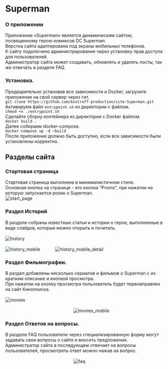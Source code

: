 # Superman
### О приложении
Приложение «Superman» является динамическим сайтом, посвященному герою комиксов DC Superman.<br> 
Верстка сайта адаптирована под экраны мобильных телефонов.<br>
К сайту подключено администрирование через установку прав доступа для пользователей.<br>
Администратор сайта может создавать, обновлять и удалять посты, так же 
отвечать в разделе FAQ.
### Установка.
Предварительно установив все зависимости
и Docker, загрузите приложение на свой сервер через гит.<br> 
`git clone https://github.com/kostroff-production/site-Superman.git`<br> 
Активируем файл `entrypoint.sh` из директории с файлом.<br> 
`chmod +x ./entrypoint.sh`<br>
Сделайте сборку контейнера из директории с Docker файлом.<br>
`docker build .`<br>
Далее собираем docker-compose.<br>
`docker-compose up -d –build`<br>
После приложение должно быть доступно, если все зависимости были установлены корректно.<br>
## Разделы сайта
### Стартовая страница
Стартовая страница выполнена в минималистичном стиле.<br>
Основная кнопка на странице - это кнопка “Promo”, при нажатии на которую запускается ролик о 
Superman.<br>
![start_page](screenshots/start_page.jpg)
### Раздел Историй
В разделе собраны известные статьи и истории о герое, выполненные в виде слайдов, которые можно открыть и почитать.
<br>
<br>
![history](screenshots/history.jpg)
<br>
<br>
![history_mobile](screenshots/history_mobile.png)
&nbsp;&nbsp;&nbsp;&nbsp;&nbsp;&nbsp;&nbsp;&nbsp;&nbsp;&nbsp;
![history_mobile_detail](screenshots/history_mobile_detail.jpg)
### Раздел Фильмографии.
В раздел добавлены несколько сериалов и фильмов о Superman с их кратким описание и кнопкой просмотра.<br>
При нажатии на кнопку просмотра пользователь будет перенаправлен на сайт Кинопоиска.
<br>
<br>
![movies](screenshots/movies.jpg)
<br>
<br>
&nbsp;&nbsp;&nbsp;&nbsp;&nbsp;&nbsp;&nbsp;&nbsp;&nbsp;&nbsp;
&nbsp;&nbsp;&nbsp;&nbsp;&nbsp;&nbsp;&nbsp;&nbsp;&nbsp;&nbsp;
&nbsp;&nbsp;&nbsp;&nbsp;&nbsp;&nbsp;&nbsp;&nbsp;&nbsp;&nbsp;
&nbsp;&nbsp;&nbsp;&nbsp;&nbsp;&nbsp;&nbsp;&nbsp;&nbsp;&nbsp;
&nbsp;&nbsp;&nbsp;&nbsp;&nbsp;&nbsp;&nbsp;&nbsp;&nbsp;&nbsp;
![movies_mobile](screenshots/movies_mobile.jpg)
### Раздел Ответов на вопросы.
В разделе FAQ пользователи через специализированную форму могут задавать свои вопросы о сайте и вносить предложения.<br>
Администратор сайта в последующем отвечает на вопросы пользователей, просмотреть ответ можно нажав на вопрос.
<br>
<br>
&nbsp;&nbsp;&nbsp;&nbsp;&nbsp;&nbsp;&nbsp;&nbsp;&nbsp;&nbsp;
&nbsp;&nbsp;&nbsp;&nbsp;&nbsp;&nbsp;&nbsp;&nbsp;&nbsp;&nbsp;
&nbsp;&nbsp;&nbsp;&nbsp;&nbsp;&nbsp;&nbsp;&nbsp;&nbsp;&nbsp;
&nbsp;&nbsp;&nbsp;&nbsp;&nbsp;&nbsp;&nbsp;&nbsp;&nbsp;&nbsp;
&nbsp;&nbsp;&nbsp;&nbsp;&nbsp;&nbsp;&nbsp;&nbsp;&nbsp;&nbsp;
![faq](screenshots/faq.jpg)
